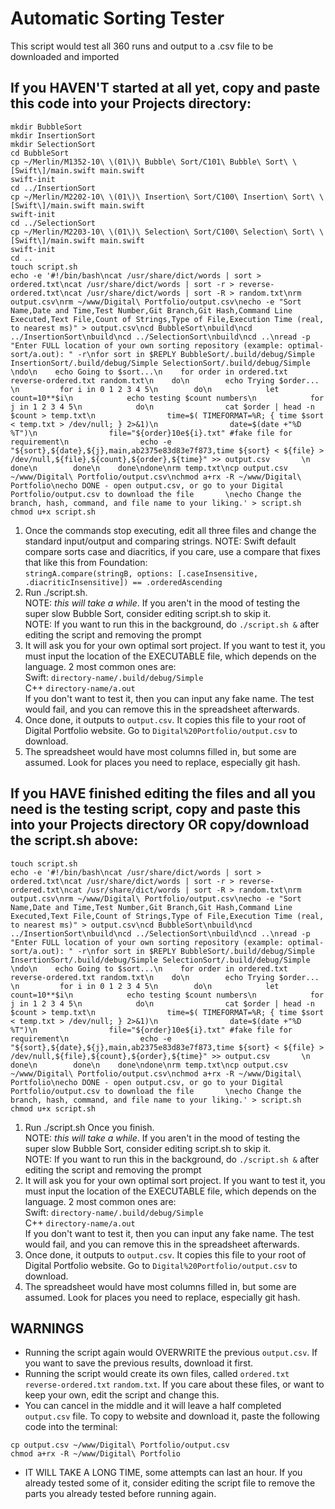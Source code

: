 # Automatic Sorting Tester
This script would test all 360 runs and output to a .csv file to be downloaded and imported

## If you HAVEN'T started at all yet, copy and paste this code into your Projects directory:
```
mkdir BubbleSort
mkdir InsertionSort
mkdir SelectionSort
cd BubbleSort
cp ~/Merlin/M1352-10\ \(01\)\ Bubble\ Sort/C101\ Bubble\ Sort\ \[Swift\]/main.swift main.swift
swift-init
cd ../InsertionSort
cp ~/Merlin/M2202-10\ \(01\)\ Insertion\ Sort/C100\ Insertion\ Sort\ \[Swift\]/main.swift main.swift
swift-init
cd ../SelectionSort
cp ~/Merlin/M2203-10\ \(01\)\ Selection\ Sort/C100\ Selection\ Sort\ \[Swift\]/main.swift main.swift
swift-init
cd ..
touch script.sh
echo -e '#!/bin/bash\ncat /usr/share/dict/words | sort > ordered.txt\ncat /usr/share/dict/words | sort -r > reverse-ordered.txt\ncat /usr/share/dict/words | sort -R > random.txt\nrm output.csv\nrm ~/www/Digital\ Portfolio/output.csv\necho -e "Sort Name,Date and Time,Test Number,Git Branch,Git Hash,Command Line Executed,Text File,Count of Strings,Type of File,Execution Time (real, to nearest ms)" > output.csv\ncd BubbleSort\nbuild\ncd ../InsertionSort\nbuild\ncd ../SelectionSort\nbuild\ncd ..\nread -p "Enter FULL location of your own sorting repository (example: optimal-sort/a.out): " -r\nfor sort in $REPLY BubbleSort/.build/debug/Simple InsertionSort/.build/debug/Simple SelectionSort/.build/debug/Simple       \ndo\n    echo Going to $sort...\n    for order in ordered.txt reverse-ordered.txt random.txt\n    do\n        echo Trying $order... \n         for i in 0 1 2 3 4 5\n        do\n            let count=10**$i\n            echo testing $count numbers\n            for j in 1 2 3 4 5\n            do\n                cat $order | head -n $count > temp.txt\n                time=$( TIMEFORMAT=%R; { time $sort < temp.txt > /dev/null; } 2>&1)\n                date=$(date +"%D %T")\n                file="${order}10e${i}.txt" #fake file for requirement\n                echo -e "${sort},${date},${j},main,ab2375e83d83e7f873,time ${sort} < ${file} > /dev/null,${file},${count},${order},${time}" >> output.csv       \n            done\n        done\n    done\ndone\nrm temp.txt\ncp output.csv ~/www/Digital\ Portfolio/output.csv\nchmod a+rx -R ~/www/Digital\ Portfolio\necho DONE - open output.csv, or go to your Digital Portfolio/output.csv to download the file       \necho Change the branch, hash, command, and file name to your liking.' > script.sh
chmod u+x script.sh
```
1. Once the commands stop executing, edit all three files and change the standard input/output and comparing strings.
NOTE: Swift default compare sorts case and diacritics, if you care, use a compare that fixes that like this from Foundation:<br>
`stringA.compare(stringB, options: [.caseInsensitive, .diacriticInsensitive]) == .orderedAscending`
2. Run ./script.sh.<br>
NOTE: *this will take a while*. If you aren't in the mood of testing the super slow Bubble Sort, consider editing script.sh to skip it.<br>
NOTE: If you want to run this in the background, do `./script.sh &` after editing the script and removing the prompt
3. It will ask you for your own optimal sort project. If you want to test it, you must input the location of the EXECUTABLE file, which depends on the language. 2 most common ones are:<br>
Swift: `directory-name/.build/debug/Simple`<br>
C++ `directory-name/a.out`<br>
If you don't want to test it, then you can input any fake name. The test would fail, and you can remove this in the spreadsheet afterwards.
4. Once done, it outputs to `output.csv`. It copies this file to your root of Digital Portfolio website. Go to `Digital%20Portfolio/output.csv` to download.
5. The spreadsheet would have most columns filled in, but some are assumed. Look for places you need to replace, especially git hash.

## If you HAVE finished editing the files and all you need is the testing script, copy and paste this into your Projects directory OR copy/download the script.sh above:
```
touch script.sh
echo -e '#!/bin/bash\ncat /usr/share/dict/words | sort > ordered.txt\ncat /usr/share/dict/words | sort -r > reverse-ordered.txt\ncat /usr/share/dict/words | sort -R > random.txt\nrm output.csv\nrm ~/www/Digital\ Portfolio/output.csv\necho -e "Sort Name,Date and Time,Test Number,Git Branch,Git Hash,Command Line Executed,Text File,Count of Strings,Type of File,Execution Time (real, to nearest ms)" > output.csv\ncd BubbleSort\nbuild\ncd ../InsertionSort\nbuild\ncd ../SelectionSort\nbuild\ncd ..\nread -p "Enter FULL location of your own sorting repository (example: optimal-sort/a.out): " -r\nfor sort in $REPLY BubbleSort/.build/debug/Simple InsertionSort/.build/debug/Simple SelectionSort/.build/debug/Simple       \ndo\n    echo Going to $sort...\n    for order in ordered.txt reverse-ordered.txt random.txt\n    do\n        echo Trying $order... \n         for i in 0 1 2 3 4 5\n        do\n            let count=10**$i\n            echo testing $count numbers\n            for j in 1 2 3 4 5\n            do\n                cat $order | head -n $count > temp.txt\n                time=$( TIMEFORMAT=%R; { time $sort < temp.txt > /dev/null; } 2>&1)\n                date=$(date +"%D %T")\n                file="${order}10e${i}.txt" #fake file for requirement\n                echo -e "${sort},${date},${j},main,ab2375e83d83e7f873,time ${sort} < ${file} > /dev/null,${file},${count},${order},${time}" >> output.csv       \n            done\n        done\n    done\ndone\nrm temp.txt\ncp output.csv ~/www/Digital\ Portfolio/output.csv\nchmod a+rx -R ~/www/Digital\ Portfolio\necho DONE - open output.csv, or go to your Digital Portfolio/output.csv to download the file       \necho Change the branch, hash, command, and file name to your liking.' > script.sh
chmod u+x script.sh
```
1. Run ./script.sh Once you finish.<br>
NOTE: *this will take a while*. If you aren't in the mood of testing the super slow Bubble Sort, consider editing script.sh to skip it.<br>
NOTE: If you want to run this in the background, do `./script.sh &` after editing the script and removing the prompt
2. It will ask you for your own optimal sort project. If you want to test it, you must input the location of the EXECUTABLE file, which depends on the language. 2 most common ones are:<br>
Swift: `directory-name/.build/debug/Simple`<br>
C++ `directory-name/a.out`<br>
If you don't want to test it, then you can input any fake name. The test would fail, and you can remove this in the spreadsheet afterwards.
3. Once done, it outputs to `output.csv`. It copies this file to your root of Digital Portfolio website. Go to `Digital%20Portfolio/output.csv` to download.
4. The spreadsheet would have most columns filled in, but some are assumed. Look for places you need to replace, especially git hash.

## WARNINGS
- Running the script again would OVERWRITE the previous `output.csv`. If you want to save the previous results, download it first.
- Running the script would create its own files, called `ordered.txt` `reverse-ordered.txt` `random.txt`. If you care about these files, or want to keep your own, edit the script and change this.
- You can cancel in the middle and it will leave a half completed `output.csv` file. To copy to website and download it, paste the following code into the terminal:
```
cp output.csv ~/www/Digital\ Portfolio/output.csv
chmod a+rx -R ~/www/Digital\ Portfolio
```
- IT WILL TAKE A LONG TIME, some attempts can last an hour. If you already tested some of it, consider editing the script file to remove the parts you already tested before running again.
